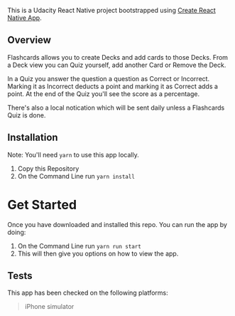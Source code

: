 This is a Udacity React Native project bootstrapped using [Create React Native App](https://github.com/react-community/create-react-native-app).

## Overview

Flashcards allows you to create Decks and add cards to those Decks. From a Deck view you can Quiz yourself, add another Card or Remove the Deck.

In a Quiz you answer the question a question as Correct or Incorrect. Marking it as Incorrect deducts a point and marking it as Correct adds a point. At the end of the Quiz you'll see the score as a percentage.

There's also a local notication which will be sent daily unless a Flashcards Quiz is done.

## Installation

Note: You'll need `yarn` to use this app locally.

1. Copy this Repository
2. On the Command Line run `yarn install`

# Get Started

Once you have downloaded and installed this repo. You can run the app by doing:

1. On the Command Line run `yarn run start`
2. This will then give you options on how to view the app.

## Tests

This app has been checked on the following platforms:

> iPhone simulator
